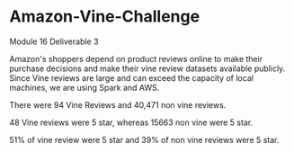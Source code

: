 # Amazon-Vine-Challenge
Module 16
Deliverable 3

Amazon's shoppers depend on product reviews online to make their purchase decisions and make their vine review datasets available publicly. 
Since Vine reviews are large and can exceed the capacity of local machines, we are using Spark and AWS.

There were 94 Vine Reviews and 40,471 non vine reviews.

48 Vine reviews were 5 star, whereas 15663 non vine were 5 star.

51% of vine review were 5 star and 39% of non vine reviews were 5 star.

